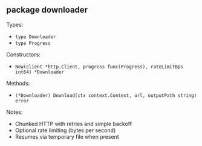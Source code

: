 ## package downloader

Types:
- `type Downloader`
- `type Progress`

Constructors:
- `New(client *http.Client, progress func(Progress), rateLimitBps int64) *Downloader`

Methods:
- `(*Downloader) Download(ctx context.Context, url, outputPath string) error`

Notes:
- Chunked HTTP with retries and simple backoff
- Optional rate limiting (bytes per second)
- Resumes via temporary file when present



